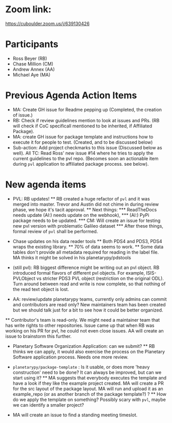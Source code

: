 # Zoom link:

https://cuboulder.zoom.us/j/639130426

# Participants

* Ross Beyer (RB)
* Chase Million (CM)
* Andrew Annex (AA)
* Michael Aye (MA)


# Previous Agenda Action Items

* MA: Create GH issue for Readme pepping up (Completed, the creation of issue.)
* RB: Check if review guidelines mention to look at issues and PRs. (RB will check if CoC specificall mentioned to be inherited, if Affiliated Package).
* MA: create GH issue for package template and instructions how to execute it for people to test. (Created, and to be discussed below)
* Sub-action: Add project checkmarks to this issue (Discussed below as well).
  All TC: Read Ross' new issue #14 where he tries to apply the current guidelines to the pvl repo. (Becomes soon an actionable item during `pvl` application to affiliated package process. see below).
  
# New agenda items
* PVL: RB updates!
** RB created a huge refactor of `pvl` and it was merged into master. Trevor and Austin did not chime in during review phase, we hope it's tacit approval.
** Next things: 
*** ReadTheDocs needs update (AI:) needs update on the webhook), 
*** (AI:) PyPi package needs to be updated. 
*** CM: Will create an issue for testing new pvl version with problematic Galileo dataset
*** After these things, formal review of `pvl` shall be performed.

* Chase updates on his data reader tools
** Both PDS4 and PDS3, PDS4 wraps the existing library.
** 70% of data seems to work.
** Some data tables don't provide all metadata required for reading in the label file. MA thinks it might be solved in his planetarypy/pdstools

* (still pvl): RB biggest difference might be writing out an pvl object. RB introduced formal flavors of different pvl objects. For example, ISIS-PVLObject vs stricter PDS3 PVL object (restriction on the original ODL).
Turn around between read and write is now complete, so that nothing of the read text object is lost.

* AA: review/update planetarypy teams, currently only admins can commit and contributors are read only? New maintainers team has been created but we should talk just for a bit to see how it could be better organized.

** Contributor's team is read-only. We might need a maintainer team that has write rights to other repositories. Issue came up that when RB was working on his PR for pvl, he could not even close issues.
AA will create an issue to brainstorm this further.

* Planetary Software Organization Application: can we submit?
** RB thinks we can apply, it would also exercise the process on the Planetary Software application process. Needs one more review. 

* `planetarypy/package-template` : Is it usable, or does more 'heavy construction' need to be done?  It can always be improved, but can we start using it?
** MA suggests that everybody executes the template and have a look if they like the example project created. MA will create a PR for the src layout of the package layout. MA will run and upload it as an example_repo (or as another branch of the package template?) ? 
** How do we apply the template on something? Possibly scary with `pvl`, maybe we can identify a smaller project?

* MA will create an issue to find a standing meeting timeslot.

